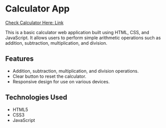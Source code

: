 # Calculator App 
[Check Calculator Here: Link ](https://main--merry-creponne-3df249.netlify.app/)

This is a basic calculator web application built using HTML, CSS, and JavaScript. It allows users to perform simple arithmetic operations such as addition, subtraction, multiplication, and division.

## Features

- Addition, subtraction, multiplication, and division operations.
- Clear button to reset the calculator.
- Responsive design for use on various devices.

## Technologies Used

- HTML5
- CSS3
- JavaScript



